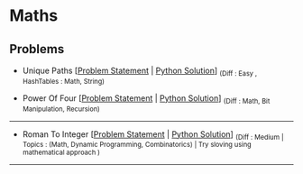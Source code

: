 # Maths

## Problems

- Unique Paths [[Problem Statement](https://leetcode.com/problems/unique-paths) | [Python Solution](/CompetitiveProgramming/Maths/romanToInteger.py)] <sub> (Diff : Easy , HashTables : Math, String)</sub> 

- Power Of Four [[Problem Statement](https://leetcode.com/problems/power-of-four/) | [Python Solution](/CompetitiveProgramming/Maths/powerOfFour.py)] <sub> (Diff : Math, Bit Manipulation, Recursion)</sub> 


---

- Roman To Integer [[Problem Statement](https://leetcode.com/problems/roman-to-integer/) | [Python Solution](/CompetitiveProgramming/Maths/uniquePaths.py)] <sub> (Diff : Medium | Topics : (Math, Dynamic Programming, Combinatorics) | Try sloving using mathematical approach )</sub> 

---

